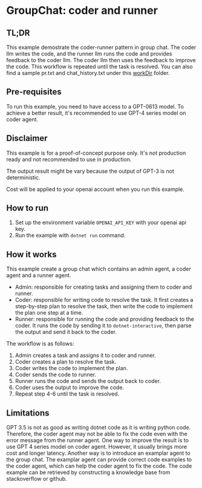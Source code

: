 # GroupChat: coder and runner

## TL;DR
This example demostrate the coder-runner pattern in group chat. The coder llm writes the code, and the runner llm runs the code and provides feedback to the coder llm. The coder llm then uses the feedback to improve the code. This workflow is repeated until the task is resolved. You can also find a sample pr.txt and chat_history.txt under this [workDir](./workDir/) folder.

## Pre-requisites
To run this example, you need to have access to a GPT-0613 model.
To achieve a better result, it's recommended to use GPT-4 series model on coder agent.

## Disclaimer
This example is for a proof-of-concept purpose only. It's not production ready and not recommended to use in production.

The output result might be vary because the output of GPT-3 is not deterministic.

Cost will be applied to your openai account when you run this example.

## How to run
1. Set up the environment variable `OPENAI_API_KEY` with your openai api key.
2. Run the example with `dotnet run` command.

## How it works
This example create a group chat which contains an admin agent, a coder agent and a runner agent.
- Admin: responsible for creating tasks and assigning them to coder and runner.
- Coder: responsible for writing code to resolve the task. It first creates a step-by-step plan to resolve the task, then write the code to implement the plan one step at a time.
- Runner: responsible for running the code and providing feedback to the coder. It runs the code by sending it to `dotnet-interactive`, then parse the output and send it back to the coder.

The workflow is as follows:
1. Admin creates a task and assigns it to coder and runner.
2. Coder creates a plan to resolve the task.
3. Coder writes the code to implement the plan.
4. Coder sends the code to runner.
5. Runner runs the code and sends the output back to coder.
6. Coder uses the output to improve the code.
7. Repeat step 4-6 until the task is resolved.

## Limitations
GPT 3.5 is not as good as writing dotnet code as it is writing python code. Therefore, the coder agent may not be able to fix the code even with the error message from the runner agent.
One way to improve the result is to use GPT 4 series model on coder agent. However, it usually brings more cost and longer latency.
Another way is to introduce an examplar agent to the group chat. The examplar agent can provide correct code examples to the coder agent, which can help the coder agent to fix the code. The code example can be retrieved by constructing a knowledge base from stackoverflow or github.